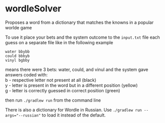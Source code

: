 # wordleSolver
Proposes a word from a dictionary that matches the knowns in a popular worlde game

To use it place your bets and the system outcome to the `input.txt` file each guess on a separate file like in the following example
```
water bbybb
could bbbyb
vinyl bgbby
```

means there were 3 bets: water, could, and vinul and the system gave answers coded with:<br/>
b - respective letter not present at all (black)<br/>
y - letter is present in the word but in a different position (yellow)<br/>
g - letter is correctly guessed in correct position (green)<br/>


then run `./gradlew run` from the command line

There is also a dictionary for Wordle in Russian. Use `./gradlew run --args="--russian"` to load it instead of the default.
